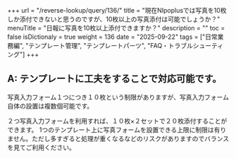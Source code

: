 +++
url = "/reverse-lookup/query/136/"
title = "現在NIpoplusでは写真を10枚しか添付できないと思うのですが、10枚以上の写真添付は可能でしょうか？"
menuTitle = "日報に写真を10枚以上添付できますか？"
description = ""
toc = false
isDictionaly = true
weight = 136
date = "2025-09-22"
tags = ["日常業務編", "テンプレート管理", "テンプレートパーツ", "FAQ・トラブルシューティング"]
+++

## A: テンプレートに工夫をすることで対応可能です。

写真入力フォーム１つにつき１０枚という制限がありますが、写真入力フォーム自体の設置は複数個可能です。

２つ写真入力フォームを利用すれば、１０枚×２セットで２０枚添付することができます。
1つのテンプレート上に写真フォームを設置できる上限に制限は有りません。ただし多すぎると処理が重くなるなどのリスクがありますのでバランスを見てご利用ください。
